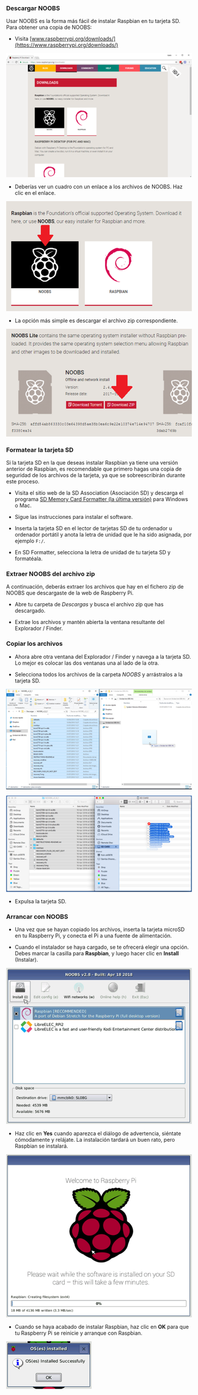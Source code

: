 ### Descargar NOOBS

Usar NOOBS es la forma más fácil de instalar Raspbian en tu tarjeta SD. Para obtener una copia de NOOBS:

+ Visita [www.raspberrypi.org/downloads/](https://www.raspberrypi.org/downloads/)

![Página de descargas](images/downloads-page.png)

+ Deberías ver un cuadro con un enlace a los archivos de NOOBS. Haz clic en el enlace.

![Haz clic en NOOBS](images/click-noobs.png)

+ La opción más simple es descargar el archivo zip correspondiente.

![Descargar zip](images/download-zip.png)

### Formatear la tarjeta SD

Si la tarjeta SD en la que deseas instalar Raspbian ya tiene una versión anterior de Raspbian, es recomendable que primero hagas una copia de seguridad de los archivos de la tarjeta, ya que se sobreescribirán durante este proceso.

+ Visita el sitio web de la SD Association (Asociación SD) y descarga el programa [SD Memory Card Formatter (la última versión)](https://www.sdcard.org/downloads/formatter_4/index.html) para Windows o Mac.

+ Sigue las instrucciones para instalar el software.

+ Inserta la tarjeta SD en el lector de tarjetas SD de tu ordenador u ordenador portátil y anota la letra de unidad que le ha sido asignada, por ejemplo `F:/`.

+ En SD Formatter, selecciona la letra de unidad de tu tarjeta SD y formatéala.

### Extraer NOOBS del archivo zip

A continuación, deberás extraer los archivos que hay en el fichero zip de NOOBS que descargaste de la web de Raspberry Pi.

+ Abre tu carpeta de *Descargas* y busca el archivo zip que has descargado.

+ Extrae los archivos y mantén abierta la ventana resultante del Explorador / Finder.

### Copiar los archivos

+ Ahora abre otra ventana del Explorador / Finder y navega a la tarjeta SD. Lo mejor es colocar las dos ventanas una al lado de la otra.

+ Selecciona todos los archivos de la carpeta *NOOBS* y arrástralos a la tarjeta SD.

![Copiar en Windows](images/copy3.png)

![Copiar en macOS](images/macos_copy.png)

+ Expulsa la tarjeta SD.

### Arrancar con NOOBS

+ Una vez que se hayan copiado los archivos, inserta la tarjeta microSD en tu Raspberry Pi, y conecta el Pi a una fuente de alimentación.

+ Cuando el instalador se haya cargado, se te ofrecerá elegir una opción. Debes marcar la casilla para **Raspbian**, y luego hacer clic en **Install** (Instalar).

![Instalar](images/install.png)

+ Haz clic en **Yes** cuando aparezca el diálogo de advertencia, siéntate cómodamente y relájate. La instalación tardará un buen rato, pero Raspbian se instalará.

![Instalando](images/installing.png)

+ Cuando se haya acabado de instalar Raspbian, haz clic en **OK** para que tu Raspberry Pi se reinicie y arranque con Raspbian.

![Instalado](images/installed.png)